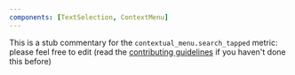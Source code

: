 ```yaml
---
components: [TextSelection, ContextMenu]
---
```


This is a stub commentary for the `contextual_menu.search_tapped` metric: please feel free to edit (read the
[contributing guidelines](https://github.com/mozilla/glean-annotations/blob/main/CONTRIBUTING.md)
if you haven't done this before)

